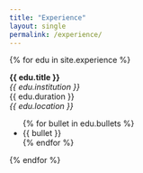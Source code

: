 ```yaml
---
title: "Experience"
layout: single
permalink: /experience/
---
```


{% for edu in site.experience %}

<div class="education-entry">
  <div class="education-header">
    <div class="education-left">
      <strong>{{ edu.title }}</strong><br />
      <em>{{ edu.institution }}</em>
    </div>
    <div class="education-right">
      {{ edu.duration }}<br />
      <em>{{ edu.location }}</em>
    </div>
  </div>
  <ul class="exp-bullets">
    {% for bullet in edu.bullets %}
      <li>{{ bullet }}</li>
    {% endfor %}
  </ul>
</div>
{% endfor %}
